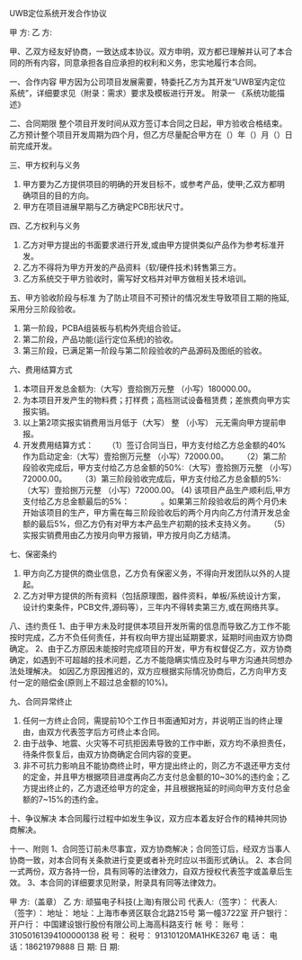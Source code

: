 UWB定位系统开发合作协议

甲 方: 
乙 方: 

甲、乙双方经友好协商，一致达成本协议。双方申明，双方都已理解并认可了本合同的所有内容，同意承担各自应承担的权利和义务，忠实地履行本合同。

一、合作内容
甲方因为公司项目发展需要，特委托乙方为其开发“UWB室内定位系统”，详细要求见（附录：需求）要求及模板进行开发。
附录一 《系统功能描述》

二、合同期限
整个项目开发时间从双方签订本合同之日起，甲方验收合格结束。
乙方预计整个项目开发周期为四个月，但乙方尽量配合甲方在（）年（）月（）日前完成开发。

三、甲方权利与义务
1. 甲方要为乙方提供项目的明确的开发目标不，或参考产品，使甲;乙双方都明确项目的目的方向。
2. 甲方在项目进展早期与乙方确定PCB形状尺寸。


四、乙方权利与义务
1. 乙方对甲方提出的书面要求进行开发,或由甲方提供类似产品作为参考标准开发。
2. 乙方不得将为甲方开发的产品资料（软/硬件技术)转售第三方。
3. 乙方系统交于甲方验收时，需写好文档并对甲方做相关技术培训。

五、甲方验收阶段与标准
为了防止项目不可预计的情况发生导致项目工期的拖延,采用分三阶段验收。
1. 第一阶段，PCBA组装板与机构外壳组合验证。
2. 第二阶段，产品功能(运行定位系统)的验收。
3. 第三阶段，已满足第一阶段与第二阶段验收的产品源码及图纸的验收。

六、费用结算方式
1. 本项目开发总金额为:（大写）壹拾捌万元整 （小写）180000.00。
2. 为本项目开发产生的物料费；打样费；高档测试设备租赁费；差旅费向甲方实报实销。
3. 以上第2项实报实销费用当月低于（大写）    整 （小写）     元无需向甲方提前申报。
4. 开发费用结算方式：
　　（1）签订合同当日，甲方支付给乙方总金额的40%作为启动定金:（大写）壹拾捌万元整 （小写）72000.00。
　　（2）第二阶段验收完成后，甲方支付给乙方总金额的50%:（大写）壹拾捌万元整 （小写）72000.00。
　　（3）第三阶段验收完成后，甲方支付给乙方总金额的5%:（大写）壹拾捌万元整 （小写）72000.00。
     (4) 该项目产品生产顺利后,甲方支付给乙方总金额最后的5%：　　　　。如果第三阶段验收后的两个月仍未开始该项目的生产，甲方需在每三阶段验收后的两个月内向乙方付清开发总金额的最后5%，但乙方仍有对甲方本产品生产初期的技术支持义务。
　　（5）实报实销费用由乙方按月向甲方报销，甲方按月向乙方结清。


七、保密条约
1. 甲方向乙方提供的商业信息，乙方负有保密义务，不得向开发团队以外的人提起。
2. 乙方对甲方提供的所有资料（包括原理图，器件资料，单板/系统设计方案，设计约束条件，PCB文件,源码等），三年内不得转卖第三方,或在网络共享。


八、违约责任
1、由于甲方未及时提供本项目开发所需的信息而导致乙方工作不能按时完成，乙方不负任何责任，并有权向甲方提出延期要求，延期时间由双方协商确定。
2、由于乙方原因未能按时完成项目的开发，甲方有权督促乙方，双方协商确定，如遇到不可超越的技术问题，乙方不能隐瞒实情应及时与甲方沟通共同想办法处理解决。
如因乙方原因推迟的，双方应根据实际情况协商后，乙方向甲方支付一定的赔偿金(原则上不超过总金额的10%)。


九、合同异常终止
1. 任何一方终止合同，需提前10个工作日书面通知对方，并说明正当的终止理由，由双方代表签字后方可终止本合同。
2. 由于战争、地震、火灾等不可抗拒因素导致的工作中断，双方均不承担责任，待条件恢复后，由双方协商确定合同内容的变更。
3. 非不可抗力影响且不能协商终止时，甲方提出终止的，则乙方不退还甲方支付的定金，并且甲方根据项目进度再向乙方支付总金额的10~30%的违约金；乙方提出终止的，乙方退还给甲方的定金，并且根据拖延的时间向甲方支付总金额的7~15%的违约金。

十、争议解决
本合同履行过程中如发生争议，双方应本着友好合作的精神共同协商解决。


十一、附则
1、合同签订前未尽事宜，双方协商解决；合同签订后，经双方当事人协商一致，对本合同有关条款进行变更或者补充时应以书面形式确认。
2、本合同一式两份，双方各持一份，具有同等的法律效力，自双方授权代表签字或盖章后生效。
3、本合同的详细要求见附录，附录具有同等法律效力。






甲 方:（盖章）                                                乙 方:  顽猫电子科技(上海)有限公司
代表人:（签字）：					  代表人:（签字）： 
地址：                                                            地址：上海市奉贤区联合北路215号
                                                                             第一幢3722室
开户银行：                                                     开户行： 中国建设银行股份有限公司上海高科路支行 
帐       号：                                                     账号： 31050161394100000138 
税       号：                                                     税号： 91310120MA1HKE3267
电       话：                                                     电话：18621979888
日 期:                                                                 日 期: 

